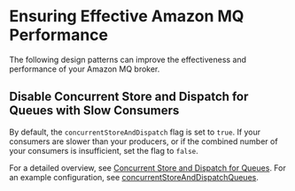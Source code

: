 # Ensuring Effective Amazon MQ Performance<a name="ensuring-effective-amazon-mq-performance"></a>

The following design patterns can improve the effectiveness and performance of your Amazon MQ broker\.

## Disable Concurrent Store and Dispatch for Queues with Slow Consumers<a name="disable-concurrent-store-and-dispatch-queues-flag-slow-consumers"></a>

By default, the `concurrentStoreAndDispatch` flag is set to `true`\. If your consumers are slower than your producers, or if the combined number of your consumers is insufficient, set the flag to `false`\.

For a detailed overview, see [Concurrent Store and Dispatch for Queues](concurrent-store-and-dispatch-for-queues.md)\. For an example configuration, see [concurrentStoreAndDispatchQueues](child-element-details.md#concurrentStoreAndDispatchQueues)\.
